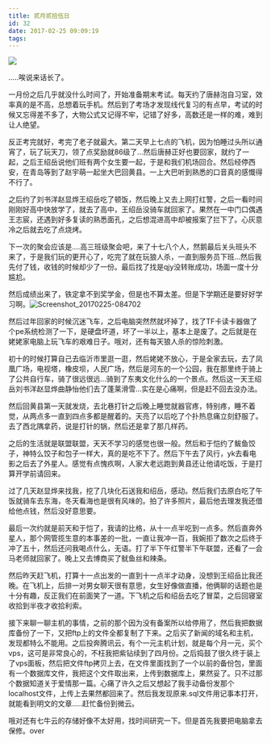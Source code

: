 ```yaml
---
title: 贰月贰拾伍日
id: 32
date: 2017-02-25 09:09:19
tags:
---
```

![](http://img.cyrise.cn/wp-content/uploads/2016/12/18346931320161221223320020_640.jpg)

.....唉说来话长了。

一月份之后几乎就没什么时间了，开始准备期末考试。每天约了唐赫泡自习室，效率真的是不高，总想着玩手机。然后到了考场才发现线代复习的有点早，考试的时候又忘得差不多了，大物公式又记得不牢，记错了好多，高数还是一样的难，难到让人绝望。

反正考完就好，考完了老子就最大。第二天早上七点的飞机，因为怕睡过头所以通宵了，玩了玩天刀，领了点奖励就86级了...然后唐赫正好也要回家，就约了一起，之后王绍岳说他们班有两个女生要一起，于是和我们机场回合。然后经停西安，在青岛等到了赵宇萌一起坐大巴回黄县。一上大巴听到熟悉的口音真的感慨得不行了。

之后约了刘书洋赵显烨王绍岳吃了顿饭，然后晚上又去上网打红警，之后一看时间刚刚好高中快放学了，就去了高中，王绍岳没骑车就回家了。果然在一中门口偶遇王志宸，还遇到好多复读的熟悉面孔，之后想混进高中却被报案了拦下了。心灰意冷之后就去吃了点烧烤。

下一次的聚会应该是....高三班级聚会吧，来了十七八个人，然鹅最后关头班头不来了，于是我们玩的更开心了，吃完了就在玩狼人杀，一直到服务员下班...然后我先付了钱，收钱的时候却少了一份。最后找了找是qjy没转账成功，场面一度十分尴尬。

然后成绩出来了，铁定拿不到奖学金，但是也不算太差。但是下学期还是要好好学习啊。![Screenshot_20170225-084702](http://img.cyrise.cn/wp-content/uploads/2017/02/Screenshot_20170225-084702.png)

然后过年回家的时候沉迷飞车，之后电脑突然然就坏掉了，找了TF卡读卡器做了个pe系统检测了一下，是硬盘坏道，坏了一半以上，基本上是废了。之后就是在姥姥家电脑上玩飞车的艰难日子。哦对，还有每天狼人杀的惊险刺激。

初十的时候打算自己去临沂市里逛一逛，然后姥姥不放心，于是全家去玩，去了凤凰广场，电视塔，橡皮坝，人民广场，然后是河东的一个公园，我在那里终于骑上了公共自行车，骑了很远很远...骑到了东夷文化什么的一个景点。然后这一天王绍岳刘书洋赵显烨曲静怡他们去了蓬莱滑雪...实在是心痛啊，但是赶不回去没办法。

然后回黄县第一天就发烧，去北巷打针之后晚上睡觉就器官疼，特别疼，睡不着觉，从两点多一直到四点多都是醒着的。天亮了以后吃了个扑热息痛立刻舒服了。去了西北隅拿药，说是打针的锅，然后还是拿了那几样药。

之后的生活就是联盟联盟，天天不学习的感觉也很一般。然后和于恺约了鲅鱼饺子，神特么饺子和包子一样大，真的是吃不下了。然后下午去了风行，yk去看电影之后去了外星人。感觉有点愧疚啊，人家大老远跑到黄县还让他请吃饭，于是打算开学前请回来。

过了几天赵显烨来找我，挖了几块化石送我和绍岳，感动。然后我们去原白吃了午饭就骑车去东海，冬天看海也是很有风味的。拍了许多照片，最后他去理发我还借给他点钱，然后没好意思要。

最后一次约就是前天和于恺了，我请的比格，从十一点半吃到一点多。然后直奔外星人，那个网管揽生意的本事差的一批，一直让我冲一百，我婉拒了数次之后终于冲了五十，然后还问我喝点什么，无语。打了半下午红警半下午联盟，还看了一会马老师就回家了。晚上又去博商买了鱿鱼丝和辣条。

然后昨天赶飞机，打算十一点出发的一直到十一点半才动身，没想到王绍岳比我还晚。在飞机上，后排一对男女聊天很有意思，女生好像做直播，他俩聊的话题也是十分有趣，反正我们在前面笑了一道。下飞机之后和绍岳去吃了冒菜，之后回寝室收拾到半夜才收拾利索。

接下来聊一聊主机的事情，之前的那个因为没有备案所以给停用了，然后我把数据库备份了一下，又把ftp上的文件全都复制了下来。之后买了新闻的域名和主机，发现都特么不能用。之后投奔腾讯云，有个一元主机计划，就是每个月一元，买个vps，这可是非常良心的，不枉我把紫钻续到了四月份。之后捣鼓了很久终于装上了vps面板，然后把文件ftp拷贝上去，在文件里面找到了一个以前的备份包，里面有一个数据库文件，我把这个文件取出来，上传到数据库上，果然妥了。只不过那个数据知道关于爱情那一篇。心痛了许久之后又想起了我手动备份发那个localhost文件，上传上去果然都回来了。然后我发现原来.sql文件用记事本打开，就能看到明文的文章.....赶忙备份到微云。

哦对还有七牛云的存储好像不太好用，找时间研究一下。但是首先我要把电脑拿去保修。over

